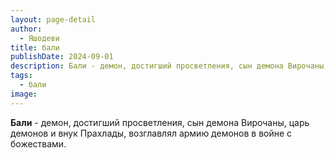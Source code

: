 ```yaml
---
layout: page-detail
author:
  - Яшодеви
title: бали
publishDate: 2024-09-01
description: Бали - демон, достигший просветления, сын демона Вирочаны, царь демонов и внук Прахлады, возглавлял армию демонов в войне с божествами.
tags:
  - бали
image:
---
```

**Бали** - демон, достигший просветления, сын демона Вирочаны, царь демонов и внук Прахлады, возглавлял армию демонов в войне с божествами.


